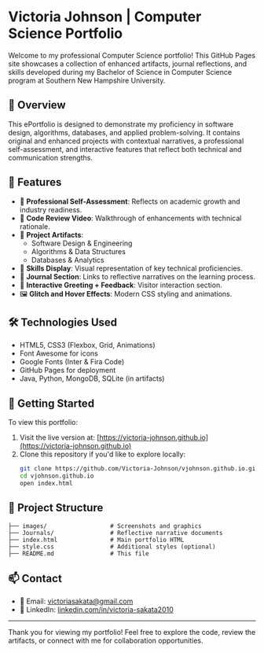 # Victoria Johnson | Computer Science Portfolio

Welcome to my professional Computer Science portfolio! This GitHub Pages site showcases a collection of enhanced artifacts, journal reflections, and skills developed during my Bachelor of Science in Computer Science program at Southern New Hampshire University.

## 📌 Overview

This ePortfolio is designed to demonstrate my proficiency in software design, algorithms, databases, and applied problem-solving. It contains original and enhanced projects with contextual narratives, a professional self-assessment, and interactive features that reflect both technical and communication strengths.

## 🧩 Features

- 💼 **Professional Self-Assessment**: Reflects on academic growth and industry readiness.
- 📑 **Code Review Video**: Walkthrough of enhancements with technical rationale.
- 🔧 **Project Artifacts**:
  - Software Design & Engineering
  - Algorithms & Data Structures
  - Databases & Analytics
- 🧠 **Skills Display**: Visual representation of key technical proficiencies.
- 📓 **Journal Section**: Links to reflective narratives on the learning process.
- 💬 **Interactive Greeting + Feedback**: Visitor interaction section.
- 🖼️ **Glitch and Hover Effects**: Modern CSS styling and animations.

## 🛠️ Technologies Used

- HTML5, CSS3 (Flexbox, Grid, Animations)
- Font Awesome for icons
- Google Fonts (Inter & Fira Code)
- GitHub Pages for deployment
- Java, Python, MongoDB, SQLite (in artifacts)

## 🚀 Getting Started

To view this portfolio:

1. Visit the live version at: [https://victoria-johnson.github.io](https://victoria-johnson.github.io)
2. Clone this repository if you'd like to explore locally:
   ```bash
   git clone https://github.com/Victoria-Johnson/vjohnson.github.io.git
   cd vjohnson.github.io
   open index.html
   ```

## 📂 Project Structure

```
├── images/                  # Screenshots and graphics
├── Journals/                # Reflective narrative documents
├── index.html               # Main portfolio HTML
├── style.css                # Additional styles (optional)
├── README.md                # This file
```

## 📫 Contact

- 📧 Email: victoriasakata@gmail.com
- 🔗 LinkedIn: [linkedin.com/in/victoria-sakata2010](https://linkedin.com/in/victoria-sakata2010)

---

Thank you for viewing my portfolio! Feel free to explore the code, review the artifacts, or connect with me for collaboration opportunities.
